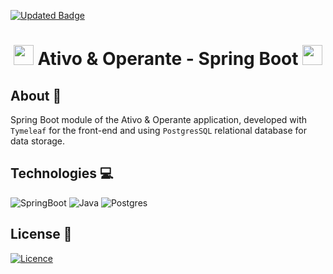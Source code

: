 [![Updated Badge](https://badges.pufler.dev/updated/MateusFS99/AtivoOperante-SpringBoot)](https://github.com/MateusFS99/AtivoOperante-SpringBoot/commits/main)

<h1 align="center">
    <img src="https://cdn-icons.flaticon.com/png/512/2686/premium/2686454.png?token=exp=1655153221~hmac=83b57c3638be78adac1bd6829ba26e88" width="32px" height="32px"> 
    Ativo & Operante - Spring Boot 
    <img src="https://cdn-icons.flaticon.com/png/512/2686/premium/2686454.png?token=exp=1655153221~hmac=83b57c3638be78adac1bd6829ba26e88" width="32px" height="32px">
</h1>

## About 🎯

Spring Boot module of the Ativo & Operante application, developed with ``Tymeleaf`` for the front-end and using ``PostgresSQL`` relational database for data storage.

## Technologies 💻

![SpringBoot](https://img.shields.io/badge/Spring-6DB33F?style=for-the-badge&logo=spring&logoColor=white)
![Java](https://img.shields.io/badge/Java-ED8B00?style=for-the-badge&logo=java&logoColor=white)
![Postgres](https://img.shields.io/badge/PostgreSQL-316192?style=for-the-badge&logo=postgresql&logoColor=white)

## License 📝

[![Licence](https://img.shields.io/github/license/Ileriayo/markdown-badges?style=for-the-badge)](./LICENSE)